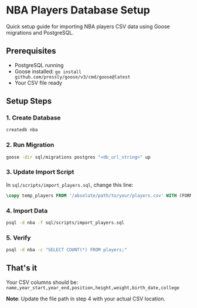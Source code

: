 # NBA Players Database Setup

Quick setup guide for importing NBA players CSV data using Goose migrations and PostgreSQL.

## Prerequisites

- PostgreSQL running
- Goose installed: `go install github.com/pressly/goose/v3/cmd/goose@latest`
- Your CSV file ready

## Setup Steps

### 1. Create Database

```bash
createdb nba
```

### 2. Run Migration

```bash
goose -dir sql/migrations postgres "<db_url_string>" up
```

### 3. Update Import Script

In `sql/scripts/import_players.sql`, change this line:

```sql
\copy temp_players FROM '/absolute/path/to/your/players.csv' WITH (FORMAT csv, HEADER true, DELIMITER ',');
```

### 4. Import Data

```bash
psql -d nba -f sql/scripts/import_players.sql
```

### 5. Verify

```bash
psql -d nba -c "SELECT COUNT(*) FROM players;"
```

## That's it

Your CSV columns should be: `name,year_start,year_end,position,height,weight,birth_date,college`

**Note**: Update the file path in step 4 with your actual CSV location.
